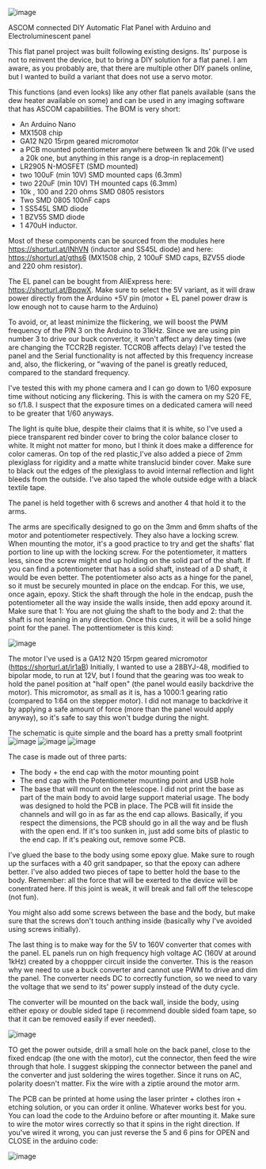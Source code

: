 ![image](https://github.com/user-attachments/assets/537c78b6-64ce-4eb9-b8a7-01ba5e4c9b47)


ASCOM connected DIY Automatic Flat Panel with Arduino and Electroluminescent panel 

This flat panel project was built following existing designs. Its' purpose is not to reinvent the device, but to bring a DIY solution for a flat panel.
I am aware, as you probably are, that there are multiple other DIY panels online, but I wanted to build a variant that does not use a servo motor. 

This functions (and even looks) like any other flat panels available (sans the dew heater available on some) and can be used in any imaging software that has ASCOM capabilities.
The BOM is very short: 
  - An Arduino Nano
  - MX1508 chip
  - GA12 N20 15rpm geared micromotor
  - a PCB mounted potentiometer anywhere between 1k and 20k (I've used a 20k one, but anything in this range is a drop-in replacement)
  - LR2905 N-MOSFET (SMD mounted)
  - two 100uF (min 10V) SMD mounted caps (6.3mm)
  - two 220uF (min 10V) TH mounted caps (6.3mm)
  - 10k , 100 and 220 ohms SMD 0805 resistors
  - Two SMD 0805 100nF caps
  - 1 SS545L SMD diode  
  - 1 BZV55 SMD diode
  - 1 470uH inductor.

Most of these components can be sourced from the modules here https://shorturl.at/lNhVN (inductor and SS45L diode) and here: https://shorturl.at/gths6 (MX1508 chip, 2 100uF SMD caps, BZV55 diode and 220 ohm resistor).


  The EL panel can be bought from AliExpress here: https://shorturl.at/BpqwX. Make sure to select the 5V variant, as it will draw power directly from the Arduino +5V pin (motor + EL panel power draw is low enough not to cause harm to the Arduino)

  To avoid, or, at least minimize the flickering, we will boost the PWM frequency of the PIN 3 on the Arduino to 31kHz. Since we are using pin number 3 to drive our buck convertor, it won't affect any delay times (we are changing the TCCR2B register. TCCR0B affects delay)
I've tested the panel and the Serial functionality is not affected by this frequency increase and, also, the flickering, or "waving of the panel is greatly reduced, compared to the standard frequency. 
  
  I've tested this with my phone camera and I can go down to 1/60 exposure time without noticing any flickering. This is with the camera on my S20 FE, so f/1.8. I suspect that the exposure times on a dedicated camera will need to be greater that 1/60 anyways.


  The light is quite blue, despite their claims that it is white, so I've used a piece transparent red binder cover to bring the color balance closer to white. It might not matter for mono, but I think it does make a difference for color cameras.
On top of the red plastic,I've also added a piece of 2mm plexiglass for rigidity and a matte white translucid binder cover.
Make sure to black out the edges of the plexiglass to avoid internal reflection and light bleeds from the outside. I've also taped the whole outside edge with a black textile tape.

The panel is held together with 6 screws and another 4 that hold it to the arms. 

The arms are specifically designed to go on the 3mm and 6mm shafts of the motor and potentiometer respectively. They also have a locking screw. When mounting the motor, it's a good practice to try and get the shafts' flat portion to line up with the locking screw.
For the potentiometer, it matters less, since the screw might end up holding on the solid part of the shaft. If you can find a potentiometer that has a solid shaft, instead of a D shaft, it would be even better. The potentiometer also acts as a hinge for the panel, so it must be securely mounted in place on the endcap.
For this, we use, once again, epoxy. Stick the shaft through the hole in the endcap, push the potentiometer all the way inside the walls inside, then add epoxy around it. Make sure that 1: You are not gluing the shaft to the body and 2: that the shaft is not leaning in any direction. 
Once this cures, it will be a solid hinge point for the panel.
The pottentiometer is this kind: 

![image](https://github.com/user-attachments/assets/4de30ccc-df25-472a-b501-4cfc316ada51)


The motor I've used is a GA12 N20 15rpm geared micromotor (https://shorturl.at/ir1aB) 
Initially, I wanted to use a 28BYJ-48, modified to bipolar mode, to run at 12V, but I found that the gearing was too weak to hold the panel position at "half open" (the panel would easily backdrive the motor). 
This micromotor, as small as it is, has a 1000:1 gearing ratio (compared to 1:64 on the stepper motor). I did not manage to backdrive it by applying a safe amount of force (more than the panel would apply anyway), so it's safe to say this won't budge during the night.


The schematic is quite simple and the board has a pretty small footprint 
![image](https://github.com/user-attachments/assets/290eb6ae-2977-4938-9050-784aab798a8a)
![image](https://github.com/user-attachments/assets/71d06e24-8a3e-4633-805c-6a8808d2223a)
![image](https://github.com/user-attachments/assets/07c1bc4c-0736-4f68-be47-80da9ff294c6)




The case is made out of three parts:
  - The body + the end cap with the motor mounting point
  - The end cap with the Potentiometer mounting point and USB hole
  - The base that will mount on the telescope.
I did not print the base as part of the main body to avoid large support material usage. The body was designed to hold the PCB in place. The PCB will fit inside the channels and will go in as far as the end cap allows.
Basically, if you respect the dimensions, the PCB should go in all the way and be flush with the open end. If it's too sunken in, just add some bits of plastic to the end cap. If it's peaking out, remove some PCB.

I've glued the base to the body using some epoxy glue. Make sure to rough up the surfaces with a 40 grit sandpaper, so that the epoxy can adhere better. I've also added two pieces of tape to better hold the base to the body. 
Remember: all the force that will be exerted to the device will be conentrated here. If this joint is weak, it will break and fall off the telescope (not fun). 

You might also add some screws between the base and the body, but make sure that the screws don't touch anthing inside (basically why I've avoided using screws initially).

The last thing is to make way for the 5V to 160V converter that comes with the panel. EL panels run on high frequency high voltage AC (160V at around 1kHz) created by a choppper circuit inside the converter. 
This is the reason why we need to use a buck converter and cannot use PWM to drive and dim the panel. The converter needs DC to correctly function, so we need to vary the voltage that we send to its' power supply instead of the duty cycle. 

The converter will be mounted on the back wall, inside the body, using either epoxy or double sided tape (i recommend double sided foam tape, so that it can be removed easily if ever needed). 

![image](https://github.com/user-attachments/assets/368728ca-31bf-482c-a3e7-16403fa747f3)

TO get the power outside, drill a small hole on the back panel, close to the fixed endcap (the one with the motor), cut the connector, then feed the wire through that hole. I suggest skipping the connector between the panel and the converter and just soldering the wires together.
Since it runs on AC, polarity doesn't matter. Fix the wire with a ziptie around the motor arm.



The PCB can be printed at home using the laser printer + clothes iron + etching solution, or you can order it online. Whatever works best for you. 
You can load the code to the Arduino before or after mounting it. 
Make sure to wire the motor wires correctly so that it spins in the right direction. If you've wired it wrong, you can just reverse the 5 and 6 pins for OPEN and CLOSE in the arduino code: 

![image](https://github.com/user-attachments/assets/3a62564d-5ec1-468b-8ab2-19a06a03e4de)











